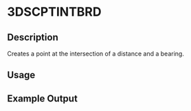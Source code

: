 # 3DSCPTINTBRD

## Description

Creates a point at the intersection of a distance and a bearing.

## Usage

## Example Output
```
```
